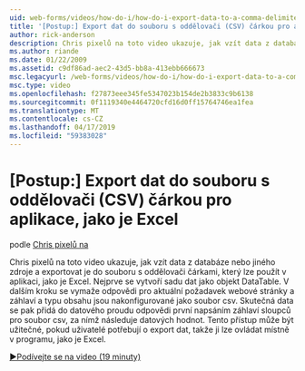 ```yaml
---
uid: web-forms/videos/how-do-i/how-do-i-export-data-to-a-comma-delimited-csv-file-for-an-application-like-excel
title: '[Postup:] Export dat do souboru s oddělovači (CSV) čárkou pro aplikace, jako je Excel | Dokumentace Microsoftu'
author: rick-anderson
description: Chris pixelů na toto video ukazuje, jak vzít data z databáze nebo jiného zdroje a exportovat je do souboru s oddělovači čárkami, který slouží li aplikace...
ms.author: riande
ms.date: 01/22/2009
ms.assetid: c9df86ad-aec2-43d5-bb8a-413ebb666673
msc.legacyurl: /web-forms/videos/how-do-i/how-do-i-export-data-to-a-comma-delimited-csv-file-for-an-application-like-excel
msc.type: video
ms.openlocfilehash: f27873eee345fe5347023b154de2b3833c9b6138
ms.sourcegitcommit: 0f1119340e4464720cfd16d0ff15764746ea1fea
ms.translationtype: MT
ms.contentlocale: cs-CZ
ms.lasthandoff: 04/17/2019
ms.locfileid: "59383028"
---
```

# <a name="how-do-i-export-data-to-a-comma-delimited-csv-file-for-an-application-like-excel"></a>[Postup:] Export dat do souboru s oddělovači (CSV) čárkou pro aplikace, jako je Excel

podle [Chris pixelů na](https://twitter.com/chrispels)

Chris pixelů na toto video ukazuje, jak vzít data z databáze nebo jiného zdroje a exportovat je do souboru s oddělovači čárkami, který lze použít v aplikaci, jako je Excel. Nejprve se vytvoří sadu dat jako objekt DataTable. V dalším kroku se vymaže odpovědi pro aktuální požadavek webové stránky a záhlaví a typu obsahu jsou nakonfigurované jako soubor csv. Skutečná data se pak přidá do datového proudu odpovědi první napsáním záhlaví sloupců pro soubor csv, za nímž následuje datových hodnot. Tento přístup může být užitečné, pokud uživatelé potřebují o export dat, takže ji lze ovládat místně v programu, jako je Excel.

[&#9654;Podívejte se na video (19 minuty)](https://channel9.msdn.com/Blogs/ASP-NET-Site-Videos/how-do-i-export-data-to-a-comma-delimited-csv-file-for-an-application-like-excel)
